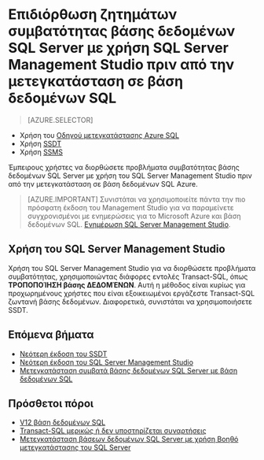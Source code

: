 <properties
   pageTitle="Επιδιόρθωση ζητημάτων συμβατότητας βάσης δεδομένων SQL Server με χρήση του SQL Server διαχείρισης Studio πριν από την μετεγκατάσταση σε βάση δεδομένων SQL | Microsoft Azure"
   description="Azure βάση δεδομένων Microsoft SQL, μετεγκατάσταση της βάσης δεδομένων, συμβατότητα, Οδηγός μετεγκατάστασης του SQL Azure"
   services="sql-database"
   documentationCenter=""
   authors="CarlRabeler"
   manager="jhubbard"
   editor=""/>

<tags
   ms.service="sql-database"
   ms.devlang="NA"
   ms.topic="article"
   ms.tgt_pltfrm="NA"
   ms.workload="sqldb-migrate"
   ms.date="08/24/2016"
   ms.author="carlrab"/>

# <a name="fix-sql-server-database-compatibility-issues-using-sql-server-management-studio-before-migration-to-sql-database"></a>Επιδιόρθωση ζητημάτων συμβατότητας βάσης δεδομένων SQL Server με χρήση SQL Server Management Studio πριν από την μετεγκατάσταση σε βάση δεδομένων SQL

> [AZURE.SELECTOR]
- Χρήση του [Οδηγού μετεγκατάστασης Azure SQL](sql-database-cloud-migrate-fix-compatibility-issues.md)
- Χρήση [SSDT](sql-database-cloud-migrate-fix-compatibility-issues-ssdt.md)
- Χρήση [SSMS](sql-database-cloud-migrate-fix-compatibility-issues-ssms.md)

Έμπειρους χρήστες να διορθώσετε προβλήματα συμβατότητας βάσης δεδομένων SQL Server με χρήση του SQL Server Management Studio πριν από την μετεγκατάσταση σε βάση δεδομένων SQL Azure.


> [AZURE.IMPORTANT] Συνιστάται να χρησιμοποιείτε πάντα την πιο πρόσφατη έκδοση του Management Studio για να παραμείνετε συγχρονισμένοι με ενημερώσεις για το Microsoft Azure και βάση δεδομένων SQL. [Ενημέρωση SQL Server Management Studio](https://msdn.microsoft.com/library/mt238290.aspx).


## <a name="using-sql-server-management-studio"></a>Χρήση του SQL Server Management Studio

Χρήση του SQL Server Management Studio για να διορθώσετε προβλήματα συμβατότητας, χρησιμοποιώντας διάφορες εντολές Transact-SQL, όπως **ΤΡΟΠΟΠΟΊΗΣΗ βάσης ΔΕΔΟΜΈΝΩΝ**. Αυτή η μέθοδος είναι κυρίως για προχωρημένους χρήστες που είναι εξοικειωμένοι εργάζεστε Transact-SQL ζωντανή βάσης δεδομένων. Διαφορετικά, συνιστάται να χρησιμοποιήσετε SSDT. 



## <a name="next-steps"></a>Επόμενα βήματα

- [Νεότερη έκδοση του SSDT](https://msdn.microsoft.com/library/mt204009.aspx)
- [Νεότερη έκδοση του SQL Server Management Studio](https://msdn.microsoft.com/library/mt238290.aspx)
- [Μετεγκατάσταση συμβατά βάσης δεδομένων SQL Server με βάση δεδομένων SQL](sql-database-cloud-migrate.md#migrate-a-compatible-sql-server-database-to-sql-database)

## <a name="additional-resources"></a>Πρόσθετοι πόροι

- [V12 βάση δεδομένων SQL](sql-database-v12-whats-new.md)
- [Transact-SQL μερικώς ή δεν υποστηρίζεται συναρτήσεις](sql-database-transact-sql-information.md)
- [Μετεγκατάσταση βάσεων δεδομένων SQL Server με χρήση Βοηθό μετεγκατάστασης του SQL Server](http://blogs.msdn.com/b/ssma/)
